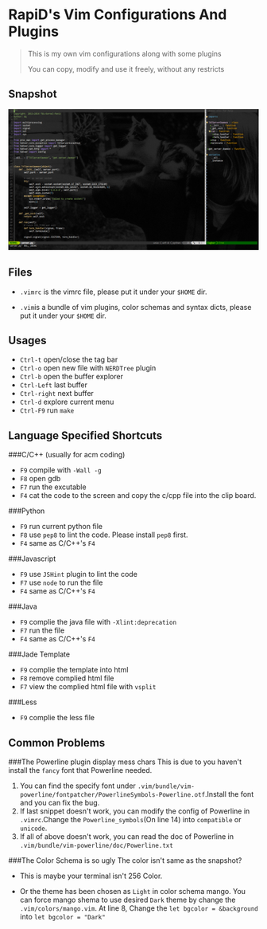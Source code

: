 RapiD's Vim Configurations And Plugins
======================================

>   This is my own vim configurations along with some plugins
>
>   You can copy, modify and use it freely, without any restricts

Snapshot
--------
![Snapshot](https://github.com/rapidhere/myvim-conf/blob/master/snapshot.png)

Files
-----
*   `.vimrc` is the vimrc file, please put it under your `$HOME` dir.

*   `.vim`is a bundle of vim plugins, color schemas and syntax dicts, please put it under your `$HOME` dir.

Usages
------
*   `Ctrl-t` open/close the tag bar
*   `Ctrl-o` open new file with `NERDTree` plugin
*   `Ctrl-b` open the buffer explorer
*   `Ctrl-Left` last buffer
*   `Ctrl-right` next buffer
*   `Ctrl-d` explore current menu
*   `Ctrl-F9` run `make`

Language Specified Shortcuts
----------------------------
###C/C++ (usually for acm coding)
*   `F9` compile with `-Wall -g`
*   `F8` open gdb
*   `F7` run the excutable
*   `F4` cat the code to the screen and copy the c/cpp file into the clip board.

###Python
*   `F9` run current python file
*   `F8` use `pep8` to lint the code. Please install `pep8` first.
*   `F4` same as C/C++'s `F4`

###Javascript
*   `F9` use `JSHint` plugin to lint the code
*   `F7` use `node` to run the file
*   `F4` same as C/C++'s `F4`

###Java
*   `F9` complie the java file with `-Xlint:deprecation`
*   `F7` run the file
*   `F4` same as C/C++'s `F4`

###Jade Template
*   `F9` complie the template into html
*   `F8` remove complied html file
*   `F7` view the complied html file with `vsplit`

###Less
*   `F9` complie the less file

Common Problems
---------------
###The Powerline plugin display mess chars
This is due to you haven't install the `fancy` font that Powerline needed.

1.  You can find the specify font under `.vim/bundle/vim-powerline/fontpatcher/PowerlineSymbols-Powerline.otf`.Install the font and you can fix the bug.
2.  If last snippet doesn't work, you can modify the config of Powerline in `.vimrc`.Change the `Powerline_symbols`(On line 14) into `compatible` or `unicode`.
3.  If all of above doesn't work, you can read the doc of Powerline in `.vim/bundle/vim-powerline/doc/Powerline.txt`

###The Color Schema is so ugly
The color isn't same as the snapshot?

*   This is maybe your terminal isn't 256 Color.

*   Or the theme has been chosen as `Light` in color schema mango. You can force mango shema to use desired `Dark` theme by change the `.vim/colors/mango.vim`. At line 8, Change the `let bgcolor = &background` into `let bgcolor = "Dark"`
